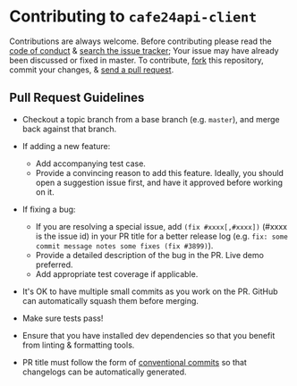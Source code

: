 # Contributing to `cafe24api-client`

Contributions are always welcome. Before contributing please read the [code of conduct](./CODE_OF_CONDUCT.md) & [search the issue tracker](https://github.com/shepherd231/cafe24api-client/issues); Your issue may have already been discussed or fixed in master. To contribute, [fork](https://docs.github.com/get-started/quickstart/fork-a-repo) this repository, commit your changes, & [send a pull request](https://docs.github.com/pull-requests/collaborating-with-pull-requests/proposing-changes-to-your-work-with-pull-requests/about-pull-requests).


## Pull Request Guidelines

- Checkout a topic branch from a base branch (e.g. `master`), and merge back against that branch.

- If adding a new feature:

  - Add accompanying test case.
  - Provide a convincing reason to add this feature. Ideally, you should open a suggestion issue first, and have it approved before working on it.

- If fixing a bug:

  - If you are resolving a special issue, add `(fix #xxxx[,#xxxx])` (#xxxx is the issue id) in your PR title for a better release log (e.g. `fix: some commit message notes some fixes (fix #3899)`).
  - Provide a detailed description of the bug in the PR. Live demo preferred.
  - Add appropriate test coverage if applicable.

- It's OK to have multiple small commits as you work on the PR. GitHub can automatically squash them before merging.

- Make sure tests pass!

- Ensure that you have installed dev dependencies so that you benefit from linting & formatting tools.

- PR title must follow the form of [conventional commits](https://www.conventionalcommits.org/en/v1.0.0/) so that changelogs can be automatically generated.

